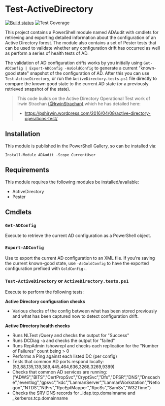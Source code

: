 # Test-ActiveDirectory

[![Build status](https://ci.appveyor.com/api/projects/status/nq1lqjp6ibbc52uy?svg=true)](https://ci.appveyor.com/project/markwragg/test-activedirectory) ![Test Coverage](https://img.shields.io/badge/coverage-93%25-brightgreen.svg?maxAge=60) 

This project contains a PowerShell module named ADAudit with cmdlets for retrieving and exporting detailed information about the configuration of an Active Directory forest. The module also contains a set of Pester tests that can be used to validate whether any configuration drift has occurred as well as perform a series of health tests of AD.

The validation of AD configuration drifts works by you initially using `Get-ADConfig | Export-ADConfig -AsGoldConfig` to generate a current "known-good state" snapshot of the configuration of AD. After this you can use `Test-ActiveDirectory`, or run the `ActiveDirectory.tests.ps1` file directly to compare the known good state to the current AD state (or a previously retrieved snapshot of the state).

> This code builds on the Active Directory Operational Test work of Irwin Strachan [(@IrwinStrachan)](https://twitter.com/IrwinStrachan) which he has detailed here:
>
> - https://pshirwin.wordpress.com/2016/04/08/active-directory-operations-test/

## Installation

This module is published in the PowerShell Gallery, so can be installed via:

```
Install-Module ADAudit -Scope CurrentUser
```
## Requirements

This module requires the following modules be installed/available:

- ActiveDirectory
- Pester

## Cmdlets

### `Get-ADConfig`

Execute to retrieve the current AD configuration as a PowerShell object.

### `Export-ADConfig`

Use to export the current AD configuration to an XML file. If you're saving the current known-good state, use `-AsGoldConfig` to have the exported configuration prefixed with `GoldConfig-`.

### `Test-ActiveDirectory` or `ActiveDirectory.tests.ps1`

Execute to perform the following tests:

**Active Directory configuration checks**
- Various checks of the config between what has been stored previously and what has been captured now to detect configuration drift.

**Active Directory health checks**
- Runs NLTest /Query and checks the output for "Success"
- Runs DCDiag -a and checks the output for "failed"
- Runs RepAdmin /showrepl and checks each replication for the "Number of Failures" count being > 0
- Performs a Ping against each listed DC (per config)
- Tests that common AD ports respond locally: (53,88,135,139,389,445,464,636,3268,3269,9389)
- Checks that common AD services are running: ("ADWS","BITS","CertPropSvc","CryptSvc","Dfs","DFSR","DNS","Dnscache","eventlog","gpsvc","kdc","LanmanServer","LanmanWorkstation","Netlogon","NTDS","NtFrs","RpcEptMapper","RpcSs","SamSs","W32Time")
- Checks the SRV DNS records for _ldap.tcp.domainname and _kerberos.tcp.domainname
